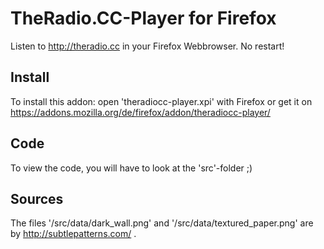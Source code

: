 # TheRadio.CC-Player for Firefox #

Listen to http://theradio.cc in your Firefox Webbrowser.
No restart!

## Install ##

To install this addon: open 'theradiocc-player.xpi' with Firefox or get it on https://addons.mozilla.org/de/firefox/addon/theradiocc-player/

## Code ##

To view the code, you will have to look at the 'src'-folder ;)

## Sources ##

The files '/src/data/dark_wall.png' and '/src/data/textured_paper.png' are by http://subtlepatterns.com/ .
